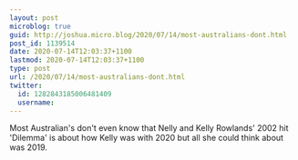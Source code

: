 ```yaml
---
layout: post
microblog: true
guid: http://joshua.micro.blog/2020/07/14/most-australians-dont.html
post_id: 1139514
date: 2020-07-14T12:03:37+1100
lastmod: 2020-07-14T12:03:37+1100
type: post
url: /2020/07/14/most-australians-dont.html
twitter:
  id: 1282843185006481409
  username: 
---
```

Most Australian's don't even know that Nelly and Kelly Rowlands' 2002 hit 'Dilemma' is about how Kelly was with 2020 but all she could think about was 2019.
